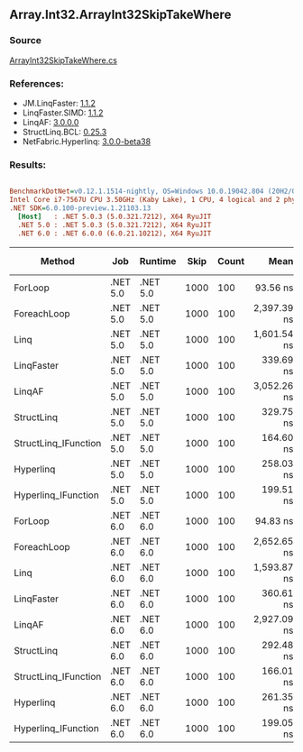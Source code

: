 ﻿## Array.Int32.ArrayInt32SkipTakeWhere

### Source
[ArrayInt32SkipTakeWhere.cs](../LinqBenchmarks/Array/Int32/ArrayInt32SkipTakeWhere.cs)

### References:
- JM.LinqFaster: [1.1.2](https://www.nuget.org/packages/JM.LinqFaster/1.1.2)
- LinqFaster.SIMD: [1.1.2](https://www.nuget.org/packages/LinqFaster.SIMD/1.0.3)
- LinqAF: [3.0.0.0](https://www.nuget.org/packages/LinqAF/3.0.0.0)
- StructLinq.BCL: [0.25.3](https://www.nuget.org/packages/StructLinq.BCL/0.25.3)
- NetFabric.Hyperlinq: [3.0.0-beta38](https://www.nuget.org/packages/NetFabric.Hyperlinq/3.0.0-beta38)

### Results:
``` ini

BenchmarkDotNet=v0.12.1.1514-nightly, OS=Windows 10.0.19042.804 (20H2/October2020Update)
Intel Core i7-7567U CPU 3.50GHz (Kaby Lake), 1 CPU, 4 logical and 2 physical cores
.NET SDK=6.0.100-preview.1.21103.13
  [Host]   : .NET 5.0.3 (5.0.321.7212), X64 RyuJIT
  .NET 5.0 : .NET 5.0.3 (5.0.321.7212), X64 RyuJIT
  .NET 6.0 : .NET 6.0.0 (6.0.21.10212), X64 RyuJIT


```
|               Method |      Job |  Runtime | Skip | Count |        Mean |     Error |    StdDev | Ratio | RatioSD |  Gen 0 | Gen 1 | Gen 2 | Allocated |
|--------------------- |--------- |--------- |----- |------ |------------:|----------:|----------:|------:|--------:|-------:|------:|------:|----------:|
|              ForLoop | .NET 5.0 | .NET 5.0 | 1000 |   100 |    93.56 ns |  0.296 ns |  0.277 ns |  1.00 |    0.00 |      - |     - |     - |         - |
|          ForeachLoop | .NET 5.0 | .NET 5.0 | 1000 |   100 | 2,397.39 ns | 12.236 ns | 11.445 ns | 25.62 |    0.13 | 0.0153 |     - |     - |      32 B |
|                 Linq | .NET 5.0 | .NET 5.0 | 1000 |   100 | 1,601.54 ns |  8.080 ns |  6.747 ns | 17.12 |    0.08 | 0.0725 |     - |     - |     152 B |
|           LinqFaster | .NET 5.0 | .NET 5.0 | 1000 |   100 |   339.69 ns |  1.470 ns |  1.227 ns |  3.63 |    0.02 | 0.7191 |     - |     - |   1,504 B |
|               LinqAF | .NET 5.0 | .NET 5.0 | 1000 |   100 | 3,052.26 ns | 18.361 ns | 16.276 ns | 32.62 |    0.20 |      - |     - |     - |         - |
|           StructLinq | .NET 5.0 | .NET 5.0 | 1000 |   100 |   329.75 ns |  3.398 ns |  3.178 ns |  3.52 |    0.04 | 0.0458 |     - |     - |      96 B |
| StructLinq_IFunction | .NET 5.0 | .NET 5.0 | 1000 |   100 |   164.60 ns |  0.579 ns |  0.452 ns |  1.76 |    0.01 |      - |     - |     - |         - |
|            Hyperlinq | .NET 5.0 | .NET 5.0 | 1000 |   100 |   258.03 ns |  2.114 ns |  1.977 ns |  2.76 |    0.02 |      - |     - |     - |         - |
|  Hyperlinq_IFunction | .NET 5.0 | .NET 5.0 | 1000 |   100 |   199.51 ns |  1.259 ns |  1.052 ns |  2.13 |    0.01 |      - |     - |     - |         - |
|              ForLoop | .NET 6.0 | .NET 6.0 | 1000 |   100 |    94.83 ns |  1.438 ns |  1.201 ns |  1.01 |    0.01 |      - |     - |     - |         - |
|          ForeachLoop | .NET 6.0 | .NET 6.0 | 1000 |   100 | 2,652.65 ns |  9.183 ns |  7.668 ns | 28.35 |    0.11 | 0.0153 |     - |     - |      32 B |
|                 Linq | .NET 6.0 | .NET 6.0 | 1000 |   100 | 1,593.87 ns |  4.560 ns |  3.560 ns | 17.03 |    0.08 | 0.0725 |     - |     - |     152 B |
|           LinqFaster | .NET 6.0 | .NET 6.0 | 1000 |   100 |   360.61 ns |  6.269 ns | 10.473 ns |  3.84 |    0.13 | 0.7191 |     - |     - |   1,504 B |
|               LinqAF | .NET 6.0 | .NET 6.0 | 1000 |   100 | 2,927.09 ns | 17.675 ns | 15.668 ns | 31.28 |    0.18 |      - |     - |     - |         - |
|           StructLinq | .NET 6.0 | .NET 6.0 | 1000 |   100 |   292.48 ns |  1.698 ns |  1.418 ns |  3.13 |    0.02 | 0.0458 |     - |     - |      96 B |
| StructLinq_IFunction | .NET 6.0 | .NET 6.0 | 1000 |   100 |   166.01 ns |  0.606 ns |  0.567 ns |  1.77 |    0.01 |      - |     - |     - |         - |
|            Hyperlinq | .NET 6.0 | .NET 6.0 | 1000 |   100 |   261.35 ns |  2.090 ns |  1.745 ns |  2.79 |    0.02 |      - |     - |     - |         - |
|  Hyperlinq_IFunction | .NET 6.0 | .NET 6.0 | 1000 |   100 |   199.05 ns |  0.823 ns |  0.729 ns |  2.13 |    0.01 |      - |     - |     - |         - |
